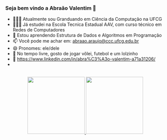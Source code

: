 ### Seja bem vindo a Abraão Valentim 👋

- 👩🏻‍🎓 Atualmente sou Granduando em Ciência da Computação na UFCG
- 👩🏻‍💻 Já estudei na Escola Tecnica Estadual AAV, com curso técnico em Redes de Computadores
- 🌱 Estou aprendendo Estrutura de Dados e Algoritmos em Programação
- 📫 Você pode me achar em: abraao.araujo@ccc.ufcg.edu.br
- 😄 Pronomes: ele/dele
- 🥳 No tempo livre, gosto de jogar vôlei, futebol e um lolzinho
- 👾 https://www.linkedin.com/in/abra%C3%A3o-valentim-a71a31206/
- 
<br>

<div align="center">
  <a href="https://github.com/abraaovalentim">
  <img height="180em" src="https://github-readme-stats.vercel.app/api?username=abraaovalentim&show_icons=true&theme=dracula&include_all_commits=true&count_private=true"/>
  <img height="180em" src="https://github-readme-stats.vercel.app/api/top-langs/?username=abraaovalentim&layout=compact&langs_count=7&theme=dracula"/>
</div>
